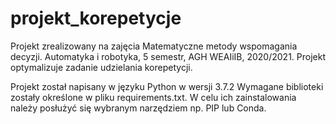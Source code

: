 # projekt_korepetycje

Projekt zrealizowany na zajęcia Matematyczne metody wspomagania decyzji. Automatyka i robotyka, 5 semestr, AGH WEAIiIB,
2020/2021. Projekt optymalizuje zadanie udzielania korepetycji.

Projekt został napisany w języku Python w wersji 3.7.2 Wymagane biblioteki zostały określone w pliku requirements.txt. W
celu ich zainstalowania należy posłużyć się wybranym narzędziem np. PIP lub Conda.
